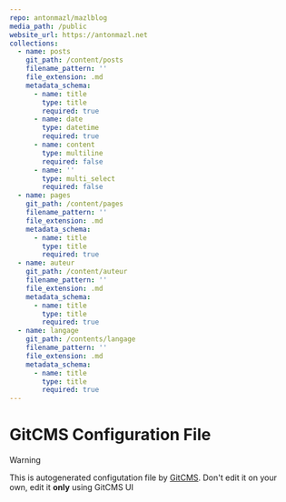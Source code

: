 ```yaml
---
repo: antonmazl/mazlblog
media_path: /public
website_url: https://antonmazl.net
collections:
  - name: posts
    git_path: /content/posts
    filename_pattern: ''
    file_extension: .md
    metadata_schema:
      - name: title
        type: title
        required: true
      - name: date
        type: datetime
        required: true
      - name: content
        type: multiline
        required: false
      - name: ''
        type: multi_select
        required: false
  - name: pages
    git_path: /content/pages
    filename_pattern: ''
    file_extension: .md
    metadata_schema:
      - name: title
        type: title
        required: true
  - name: auteur
    git_path: /content/auteur
    filename_pattern: ''
    file_extension: .md
    metadata_schema:
      - name: title
        type: title
        required: true
  - name: langage
    git_path: /contents/langage
    filename_pattern: ''
    file_extension: .md
    metadata_schema:
      - name: title
        type: title
        required: true
---
```

# GitCMS Configuration File
> [!WARNING]
> This is autogenerated configutation file by [GitCMS](https://gitcms.blog). Don't edit it on your own, edit it **only** using GitCMS UI
